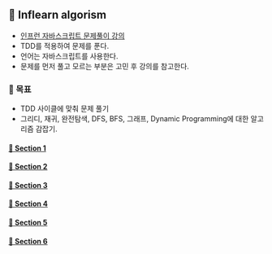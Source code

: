 ## 🌈 Inflearn algorism

- [인프런 자바스크립트 문제풀이 강의](https://www.inflearn.com/course/%EC%9E%90%EB%B0%94%EC%8A%A4%ED%81%AC%EB%A6%BD%ED%8A%B8-%EC%95%8C%EA%B3%A0%EB%A6%AC%EC%A6%98-%EB%AC%B8%EC%A0%9C%ED%92%80%EC%9D%B4)
- TDD를 적용하여 문제를 푼다.
- 언어는 자바스크립트를 사용한다.
- 문제를 먼저 풀고 모르는 부분은 고민 후 강의를 참고한다.

### 🎯 목표
- TDD 사이클에 맞춰 문제 풀기
- 그리디, 재귀, 완전탐색, DFS, BFS, 그래프, Dynamic Programming에 대한 알고리즘 감잡기.

#### [🎈 Section 1](https://github.com/saseungmin/daily_coding_dojo/tree/master/inflearn_algorism/section1)
#### [🎈 Section 2](https://github.com/saseungmin/daily_coding_dojo/tree/master/inflearn_algorism/section2)
#### [🎈 Section 3](https://github.com/saseungmin/daily_coding_dojo/tree/master/inflearn_algorism/section3)
#### [🎈 Section 4](https://github.com/saseungmin/daily_coding_dojo/tree/master/inflearn_algorism/section4)
#### [🎈 Section 5](https://github.com/saseungmin/daily_coding_dojo/tree/master/inflearn_algorism/section5)
#### [🎈 Section 6](https://github.com/saseungmin/daily_coding_dojo/tree/master/inflearn_algorism/section6)
